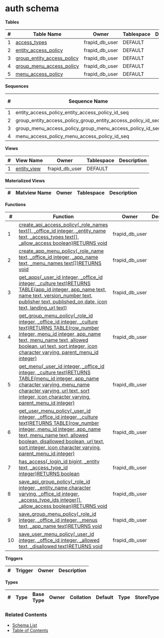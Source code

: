 # auth schema

**Tables**

| # | Table Name | Owner | Tablespace | Description |
| --- | --- | --- | --- | --- |
| 1 | [access_types](../tables/auth/access_types.md) | frapid_db_user | DEFAULT |  |
| 2 | [entity_access_policy](../tables/auth/entity_access_policy.md) | frapid_db_user | DEFAULT |  |
| 3 | [group_entity_access_policy](../tables/auth/group_entity_access_policy.md) | frapid_db_user | DEFAULT |  |
| 4 | [group_menu_access_policy](../tables/auth/group_menu_access_policy.md) | frapid_db_user | DEFAULT |  |
| 5 | [menu_access_policy](../tables/auth/menu_access_policy.md) | frapid_db_user | DEFAULT |  |



**Sequences**

| # | Sequence Name | Owner | Data Type | Start Value | Increment | Description |
| --- | --- | --- | --- | --- | --- | --- |
| 1 | entity_access_policy_entity_access_policy_id_seq | frapid_db_user | bigint | 1 | 1 |  |
| 2 | group_entity_access_policy_group_entity_access_policy_id_seq | frapid_db_user | bigint | 1 | 1 |  |
| 3 | group_menu_access_policy_group_menu_access_policy_id_seq | frapid_db_user | bigint | 1 | 1 |  |
| 4 | menu_access_policy_menu_access_policy_id_seq | frapid_db_user | bigint | 1 | 1 |  |


**Views**

| # | View Name | Owner | Tablespace | Description |
| --- | --- | --- | --- | --- |
| 1 | [entity_view](../views/auth/entity_view.md) | frapid_db_user | DEFAULT |  |



**Materialized Views**

| # | Matview Name | Owner | Tablespace | Description |
| --- | --- | --- | --- | --- |



**Functions**

| # | Function | Owner | Description |
| --- | --- | --- | --- |
| 1 | [create_api_access_policy(_role_names text[], _office_id integer, _entity_name text, _access_types text[], _allow_access boolean)RETURNS void](../functions/auth/create_api_access_policy-4236134.md) | frapid_db_user |  |
| 2 | [create_app_menu_policy(_role_name text, _office_id integer, _app_name text, _menu_names text[])RETURNS void](../functions/auth/create_app_menu_policy-4236135.md) | frapid_db_user |  |
| 3 | [get_apps(_user_id integer, _office_id integer, _culture text)RETURNS TABLE(app_id integer, app_name text, name text, version_number text, publisher text, published_on date, icon text, landing_url text)](../functions/auth/get_apps-4236136.md) | frapid_db_user |  |
| 4 | [get_group_menu_policy(_role_id integer, _office_id integer, _culture text)RETURNS TABLE(row_number integer, menu_id integer, app_name text, menu_name text, allowed boolean, url text, sort integer, icon character varying, parent_menu_id integer)](../functions/auth/get_group_menu_policy-4236137.md) | frapid_db_user |  |
| 5 | [get_menu(_user_id integer, _office_id integer, _culture text)RETURNS TABLE(menu_id integer, app_name character varying, menu_name character varying, url text, sort integer, icon character varying, parent_menu_id integer)](../functions/auth/get_menu-4236138.md) | frapid_db_user |  |
| 6 | [get_user_menu_policy(_user_id integer, _office_id integer, _culture text)RETURNS TABLE(row_number integer, menu_id integer, app_name text, menu_name text, allowed boolean, disallowed boolean, url text, sort integer, icon character varying, parent_menu_id integer)](../functions/auth/get_user_menu_policy-4236139.md) | frapid_db_user |  |
| 7 | [has_access(_login_id bigint, _entity text, _access_type_id integer)RETURNS boolean](../functions/auth/has_access-4236140.md) | frapid_db_user |  |
| 8 | [save_api_group_policy(_role_id integer, _entity_name character varying, _office_id integer, _access_type_ids integer[], _allow_access boolean)RETURNS void](../functions/auth/save_api_group_policy-4236141.md) | frapid_db_user |  |
| 9 | [save_group_menu_policy(_role_id integer, _office_id integer, _menus text, _app_name text)RETURNS void](../functions/auth/save_group_menu_policy-4236142.md) | frapid_db_user |  |
| 10 | [save_user_menu_policy(_user_id integer, _office_id integer, _allowed text, _disallowed text)RETURNS void](../functions/auth/save_user_menu_policy-4236143.md) | frapid_db_user |  |



**Triggers**

| # | Trigger | Owner | Description |
| --- | --- | --- | --- |



**Types**

| # | Type | Base Type | Owner | Collation | Default | Type | StoreType | NotNull | Description |
| --- | --- | --- | --- | --- | --- | --- | --- | --- | --- |


### Related Contents
* [Schema List](../schemas.md)
* [Table of Contents](../../README.md)